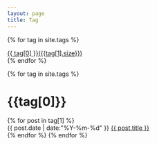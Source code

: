 ```yaml
---
layout: page
title: Tag
---
```


{% for tag in site.tags %}
<div>
<a href="index.html#{{ tag[0] }}">{{ tag[0] }}({{tag[1].size}})</a>
</div>
{% endfor %}

{% for tag in site.tags %}
<div id = "{{tag[0]}}" name="{{tag[0]}}">
<h1>{{tag[0]}}</h1>
</div>
{% for post in tag[1] %}
<div class="article">
<span class="datetime">{{ post.date | date:"%Y-%m-%d" }} </span>
<a href="{{ post.url }}">{{ post.title }}</a>
</div>
{% endfor %}
{% endfor %}